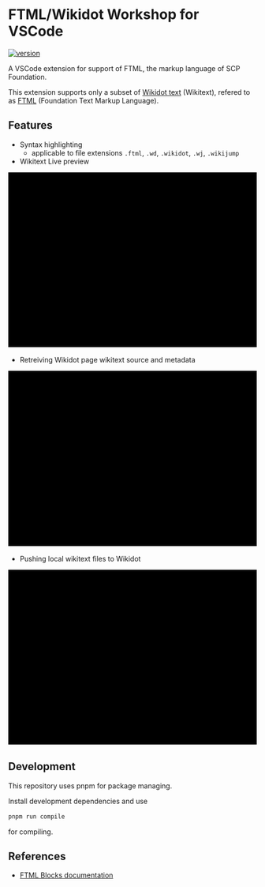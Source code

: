 # FTML/Wikidot Workshop for VSCode

[![version](https://img.shields.io/vscode-marketplace/v/zokhoi.vscode-ftml.svg?style=flat-square&label=vscode%20marketplace)](https://marketplace.visualstudio.com/items?itemName=zokhoi.vscode-ftml)

A VSCode extension for support of FTML, the markup language of SCP Foundation.

This extension supports only a subset of [Wikidot text](https://www.wikidot.com/doc-wiki-syntax:start) (Wikitext), refered to as [FTML](https://github.com/scpwiki/wikijump/tree/develop/ftml) (Foundation Text Markup Language).

## Features

* Syntax highlighting
  * applicable to file extensions `.ftml`, `.wd`, `.wikidot`, `.wj`, `.wikijump`
* Wikitext Live preview

![vscode-ftml-live-preview](./docs/vscode-ftml-live-preview.gif)

* Retreiving Wikidot page wikitext source and metadata

![vscode-ftml-fetch](./docs/vscode-ftml-fetch.gif)

* Pushing local wikitext files to Wikidot

![vscode-ftml-push](./docs/vscode-ftml-push.gif)

## Development

This repository uses pnpm for package managing.

Install development dependencies and use
```bash
pnpm run compile
```
for compiling.

## References

* [FTML Blocks documentation](https://github.com/scpwiki/wikijump/blob/develop/ftml/docs/Blocks.md)